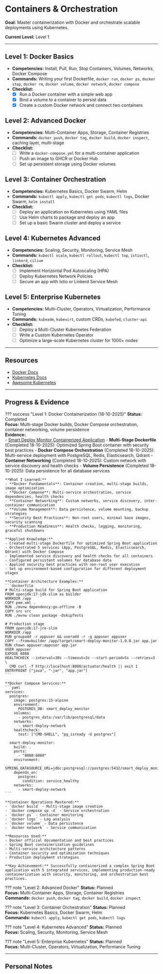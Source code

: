 # Containers & Orchestration

**Goal:** Master containerization with Docker and orchestrate scalable deployments using Kubernetes.

**Current Level:** Level 1

---

## Level 1: Docker Basics
- **Competencies:** Install, Pull, Run, Stop Containers, Volumes, Networks, Docker Compose
- **Commands:** Writing your first Dockerfile, `docker run`, `docker ps`, `docker stop`, `docker rm`, `docker volume`, `docker network`, `docker compose`
- **Checklist:**
  - [x] Run a Docker container with a simple web app
  - [x] Bind a volume to a container to persist data
  - [x] Create a custom Docker network and connect two containers

## Level 2: Advanced Docker
- **Competencies:** Multi-Container Apps, Storage, Container Registries
- **Commands:** `docker push`, `docker tag`, `docker build`, `docker inspect`, caching layer, multi-stage
- **Checklist:**
  - [ ] Write a `docker-compose.yml` for a multi-container application
  - [ ] Push an image to GHCR or Docker Hub
  - [ ] Set up persistent storage using Docker volumes

## Level 3: Container Orchestration
- **Competencies:** Kubernetes Basics, Docker Swarm, Helm
- **Commands:** `kubectl apply`, `kubectl get pods`, `kubectl logs`, Docker Swarm, `helm install`
- **Checklist:**
  - [ ] Deploy an application on Kubernetes using YAML files
  - [ ] Use Helm charts to package and deploy an app
  - [ ] Set up a basic Swarm cluster and deploy a service

## Level 4: Kubernetes Advanced
- **Competencies:** Scaling, Security, Monitoring, Service Mesh
- **Commands:** `kubectl scale`, `kubectl rollout`, `kubectl top`, `istioctl`, `linkerd`, `cilium`
- **Checklist:**
  - [ ] Implement Horizontal Pod Autoscaling (HPA)
  - [ ] Deploy Kubernetes Network Policies
  - [ ] Secure an app with Istio or Linkerd Service Mesh

## Level 5: Enterprise Kubernetes
- **Competencies:** Multi-Cluster, Operators, Virtualization, Performance Tuning
- **Commands:** `kubeadm`, `kubevirt`, custom CRDs, `kubefed`, `cluster-api`
- **Checklist:**
  - [ ] Deploy a Multi-Cluster Kubernetes Federation
  - [ ] Write a Custom Kubernetes Operator
  - [ ] Optimize a large-scale Kubernetes cluster for 1000+ nodes

---

## Resources
- [Docker Docs](https://docs.docker.com/)
- [Kubernetes Docs](https://kubernetes.io/docs/)
- [Awesome Kubernetes](https://github.com/ramitsurana/awesome-kubernetes)

---

## Progress & Evidence

??? success "Level 1: Docker Containerization (18-10-2025)"
    **Status:** Completed  
    **Focus:** Multi-stage Docker builds, Docker Compose orchestration, container networking, volume persistence  
    **Evidence:**  
    - [Smart Deploy Monitor Containerized Application](https://github.com/AliAlSubhi98/Upskilling/tree/main/practices/observability-cicd/smart-deploy-monitor)
    - **Multi-Stage Dockerfile** (Completed 18-10-2025): Optimized Spring Boot container with security best practices
    - **Docker Compose Orchestration** (Completed 18-10-2025): Multi-service deployment with PostgreSQL, Redis, Elasticsearch, Qdrant
    - **Container Networking** (Completed 18-10-2025): Custom network with service discovery and health checks
    - **Volume Persistence** (Completed 18-10-2025): Data persistence for all database services
    
    **What I Learned:**
    - **Docker Fundamentals**: Container creation, multi-stage builds, image optimization
    - **Docker Compose**: Multi-service orchestration, service dependencies, health checks
    - **Container Networking**: Custom networks, service discovery, inter-container communication
    - **Volume Management**: Data persistence, volume mounting, backup strategies
    - **Security Best Practices**: Non-root users, minimal base images, security scanning
    - **Production Readiness**: Health checks, logging, monitoring, graceful shutdowns
    
    **Applied Knowledge:**
    - Created multi-stage Dockerfile for optimized Spring Boot application
    - Orchestrated 5 services (App, PostgreSQL, Redis, Elasticsearch, Qdrant) with Docker Compose
    - Implemented service discovery and health checks for all containers
    - Configured persistent volumes for database data
    - Applied security best practices with non-root user execution
    - Set up environment-based configuration for different deployment stages
    
    **Container Architecture Examples:**
    ```dockerfile
    # Multi-stage build for Spring Boot application
    FROM openjdk:17-jdk-slim as builder
    WORKDIR /app
    COPY pom.xml .
    RUN ./mvnw dependency:go-offline -B
    COPY src src
    RUN ./mvnw clean package -DskipTests
    
    # Production stage
    FROM openjdk:17-jre-slim
    WORKDIR /app
    RUN groupadd -r appuser && useradd -r -g appuser appuser
    COPY --from=builder /app/target/smart-deploy-monitor-1.0.0.jar app.jar
    RUN chown appuser:appuser app.jar
    USER appuser
    EXPOSE 8080
    HEALTHCHECK --interval=30s --timeout=3s --start-period=5s --retries=3 \
      CMD curl -f http://localhost:8080/actuator/health || exit 1
    ENTRYPOINT ["java", "-jar", "app.jar"]
    ```
    
    **Docker Compose Services:**
    ```yaml
    services:
      postgres:
        image: postgres:15-alpine
        environment:
          POSTGRES_DB: smart_deploy_monitor
        volumes:
          - postgres_data:/var/lib/postgresql/data
        networks:
          - smart-deploy-network
        healthcheck:
          test: ["CMD-SHELL", "pg_isready -U postgres"]
      
      smart-deploy-monitor:
        build: .
        ports:
          - "8080:8080"
        environment:
          - SPRING_DATASOURCE_URL=jdbc:postgresql://postgres:5432/smart_deploy_monitor
        depends_on:
          postgres:
            condition: service_healthy
        networks:
          - smart-deploy-network
    ```
    
    **Container Operations Mastered:**
    - `docker build` - Multi-stage image creation
    - `docker compose up -d` - Service orchestration
    - `docker ps` - Container monitoring
    - `docker logs` - Log analysis
    - `docker volume` - Data persistence
    - `docker network` - Service communication
    
    **Resources Used:**
    - Docker official documentation and best practices
    - Spring Boot containerization guidelines
    - Multi-service architecture patterns
    - Container security and optimization techniques
    - Production deployment strategies
    
    **Key Achievement:** Successfully containerized a complex Spring Boot application with 5 integrated services, implementing production-ready containerization with security, monitoring, and orchestration best practices.

??? note "Level 2: Advanced Docker"
    **Status:** Planned  
    **Focus:** Multi-Container Apps, Storage, Container Registries  
    **Commands:** `docker push`, `docker tag`, `docker build`, `docker inspect`

??? note "Level 3: Container Orchestration"
    **Status:** Planned  
    **Focus:** Kubernetes Basics, Docker Swarm, Helm  
    **Commands:** `kubectl apply`, `kubectl get pods`, `kubectl logs`

??? note "Level 4: Kubernetes Advanced"
    **Status:** Planned  
    **Focus:** Scaling, Security, Monitoring, Service Mesh

??? note "Level 5: Enterprise Kubernetes"
    **Status:** Planned  
    **Focus:** Multi-Cluster, Operators, Virtualization, Performance Tuning

---

## Personal Notes
